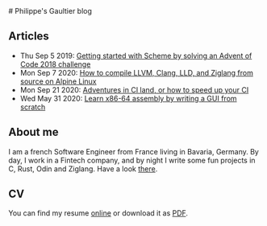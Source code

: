 <link rel="stylesheet" type="text/css" href="main.css">
# Philippe's Gaultier blog

## Articles

- Thu Sep 5 2019: [Getting started with Scheme by solving an Advent of Code 2018 challenge](/blog/advent_of_code_2018_5)
- Mon Sep 7 2020: [How to compile LLVM, Clang, LLD, and Ziglang from source on Alpine Linux](/blog/compile_ziglang_from_source_on_alpine_2020_9)
- Mon Sep 21 2020: [Adventures in CI land, or how to speed up your CI](/blog/speed_up_your_ci.html)
- Wed May 31 2020: [Learn x86-64 assembly by writing a GUI from scratch](/blog/x11_x64.html)

## About me

I am a french Software Engineer from France living in Bavaria, Germany. By day, I work in a Fintech company, and by night I write some fun projects in C, Rust, Odin and Ziglang. Have a look [there](https://github.com/gaultier).


## CV

You can find my resume [online](https://gaultier.github.io/resume/resume)
or download it as [PDF](https://github.com/gaultier/resume/raw/master/Philippe_Gaultier_resume_en.pdf).
